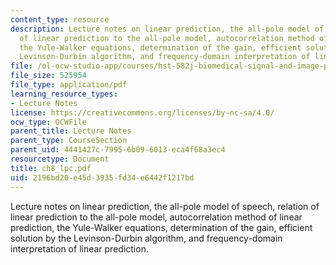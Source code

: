```yaml
---
content_type: resource
description: Lecture notes on linear prediction, the all-pole model of speech, relation
  of linear prediction to the all-pole model, autocorrelation method of linear prediction,
  the Yule-Walker equations, determination of the gain, efficient solution by the
  Levinson-Durbin algorithm, and frequency-domain interpretation of linear prediction.
file: /ol-ocw-studio-app/courses/hst-582j-biomedical-signal-and-image-processing-spring-2007/2196bd20e45d3935fd34e6442f1217bd_ch8_lpc.pdf
file_size: 525954
file_type: application/pdf
learning_resource_types:
- Lecture Notes
license: https://creativecommons.org/licenses/by-nc-sa/4.0/
ocw_type: OCWFile
parent_title: Lecture Notes
parent_type: CourseSection
parent_uid: 4441427c-7995-6b09-6013-eca4f68a3ec4
resourcetype: Document
title: ch8_lpc.pdf
uid: 2196bd20-e45d-3935-fd34-e6442f1217bd
---
```

Lecture notes on linear prediction, the all-pole model of speech, relation of linear prediction to the all-pole model, autocorrelation method of linear prediction, the Yule-Walker equations, determination of the gain, efficient solution by the Levinson-Durbin algorithm, and frequency-domain interpretation of linear prediction.